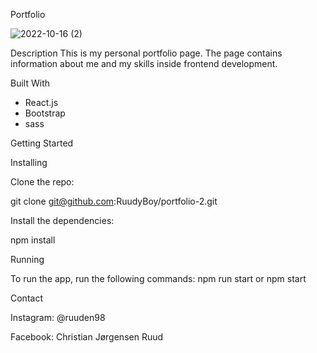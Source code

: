 Portfolio

![2022-10-16 (2)](https://user-images.githubusercontent.com/73653923/196050268-5447465f-bf15-4b85-8734-fe67a3c0a41d.png)

Description
This is my personal portfolio page. The page contains information about me and my skills inside frontend development. 

Built With
- React.js
- Bootstrap
- sass

Getting Started

Installing

Clone the repo:

git clone git@github.com:RuudyBoy/portfolio-2.git

Install the dependencies:

npm install

Running

To run the app, run the following commands:
npm run start
or 
npm start

Contact

Instagram: @ruuden98

Facebook: Christian Jørgensen Ruud

